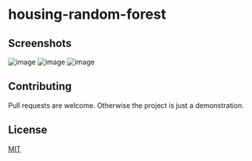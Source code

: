 # housing-random-forest

## Screenshots  
![image](https://user-images.githubusercontent.com/41022783/73220463-76758080-412c-11ea-821c-0f7c47eb7ec6.png)
![image](https://user-images.githubusercontent.com/41022783/73220480-81301580-412c-11ea-828d-4432d774456a.png)
![image](https://user-images.githubusercontent.com/41022783/73220507-99a03000-412c-11ea-8132-ad1428dbc2a5.png)

## Contributing  
Pull requests are welcome. Otherwise the project is just a demonstration. 

## License 
[MIT](https://choosealicense.com/licenses/mit/)
